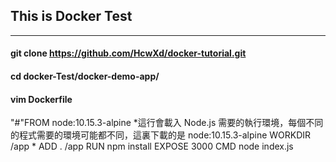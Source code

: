 ## This is Docker Test ##
-----------------------------------------------------
#### git clone https://github.com/HcwXd/docker-tutorial.git ####

#### cd docker-Test/docker-demo-app/ ####

#### vim Dockerfile ####
"#"FROM node:10.15.3-alpine    *這行會載入 Node.js 需要的執行環境，每個不同的程式需要的環境可能都不同，這裏下載的是 node:10.15.3-alpine
WORKDIR /app                *
ADD . /app
RUN npm install
EXPOSE 3000
CMD node index.js
